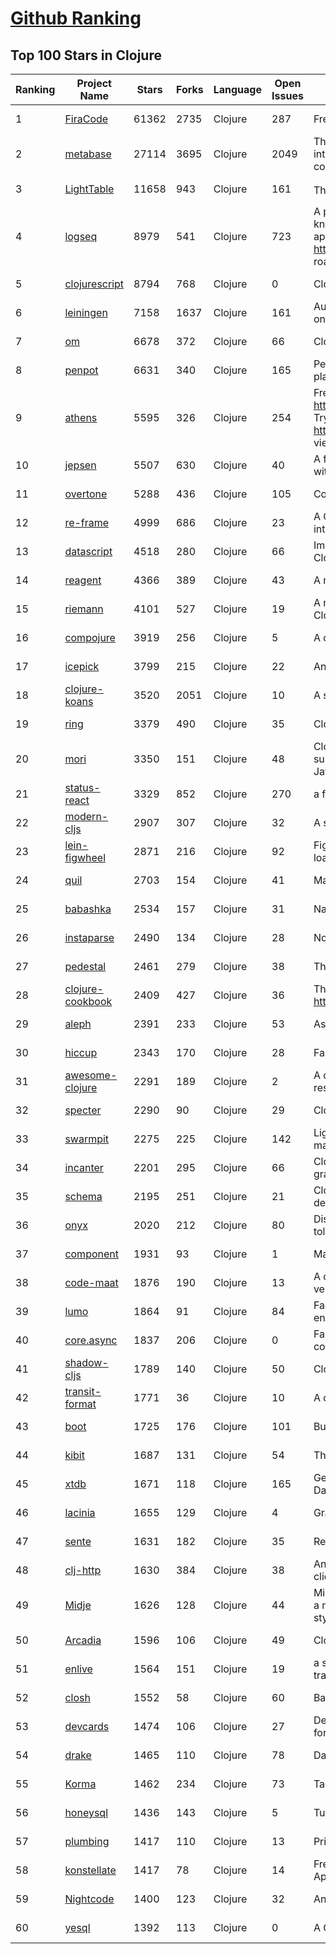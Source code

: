 [Github Ranking](../README.md)
==========

## Top 100 Stars in Clojure

| Ranking | Project Name | Stars | Forks | Language | Open Issues | Description | Last Commit |
| ------- | ------------ | ----- | ----- | -------- | ----------- | ----------- | ----------- |
| 1 | [FiraCode](https://github.com/tonsky/FiraCode) | 61362 | 2735 | Clojure | 287 | Free monospaced font with programming ligatures | 2021-12-20T11:59:32Z |
| 2 | [metabase](https://github.com/metabase/metabase) | 27114 | 3695 | Clojure | 2049 | The simplest, fastest way to get business intelligence and analytics  to everyone in your company :yum: | 2022-01-13T04:02:18Z |
| 3 | [LightTable](https://github.com/LightTable/LightTable) | 11658 | 943 | Clojure | 161 | The Light Table IDE ⛺ | 2021-10-12T22:10:17Z |
| 4 | [logseq](https://github.com/logseq/logseq) | 8979 | 541 | Clojure | 723 | A privacy-first, open-source platform for knowledge management and collaboration. Desktop app download link: https://github.com/logseq/logseq/releases, roadmap: https://trello.com/b/8txSM12G/roadmap | 2022-01-13T04:42:40Z |
| 5 | [clojurescript](https://github.com/clojure/clojurescript) | 8794 | 768 | Clojure | 0 | Clojure to JS compiler | 2022-01-05T18:33:12Z |
| 6 | [leiningen](https://github.com/technomancy/leiningen) | 7158 | 1637 | Clojure | 161 | Automate Clojure projects without setting your hair on fire. | 2022-01-06T23:30:47Z |
| 7 | [om](https://github.com/omcljs/om) | 6678 | 372 | Clojure | 66 | ClojureScript interface to Facebook's React | 2020-08-17T12:30:25Z |
| 8 | [penpot](https://github.com/penpot/penpot) | 6631 | 340 | Clojure | 165 | Penpot - The Open-Source design & prototyping platform | 2022-01-12T23:01:25Z |
| 9 | [athens](https://github.com/athensresearch/athens) | 5595 | 326 | Clojure | 254 | Free self-hosted desktop app: https://github.com/athensresearch/athens/releases; Try the demo at https://athensresearch.github.io/athens; Docs viewable at https://athensresearch.github.io/docs/ | 2022-01-12T18:39:52Z |
| 10 | [jepsen](https://github.com/jepsen-io/jepsen) | 5507 | 630 | Clojure | 40 | A framework for distributed systems verification, with fault injection | 2021-12-22T16:58:31Z |
| 11 | [overtone](https://github.com/overtone/overtone) | 5288 | 436 | Clojure | 105 | Collaborative Programmable Music  | 2021-10-16T13:58:09Z |
| 12 | [re-frame](https://github.com/day8/re-frame) | 4999 | 686 | Clojure | 23 | A ClojureScript framework for building user interfaces, leveraging React | 2021-12-27T16:06:58Z |
| 13 | [datascript](https://github.com/tonsky/datascript) | 4518 | 280 | Clojure | 66 | Immutable database and Datalog query engine for Clojure, ClojureScript and JS | 2022-01-04T20:45:16Z |
| 14 | [reagent](https://github.com/reagent-project/reagent) | 4366 | 389 | Clojure | 43 | A minimalistic ClojureScript interface to React.js | 2022-01-10T22:24:50Z |
| 15 | [riemann](https://github.com/riemann/riemann) | 4101 | 527 | Clojure | 19 | A network event stream processing system, in Clojure. | 2022-01-08T22:08:01Z |
| 16 | [compojure](https://github.com/weavejester/compojure) | 3919 | 256 | Clojure | 5 | A concise routing library for Ring/Clojure | 2021-08-25T20:45:41Z |
| 17 | [icepick](https://github.com/frankiesardo/icepick) | 3799 | 215 | Clojure | 22 | Android Instance State made easy | 2021-05-26T07:01:41Z |
| 18 | [clojure-koans](https://github.com/functional-koans/clojure-koans) | 3520 | 2051 | Clojure | 10 | A set of exercises for learning Clojure | 2021-12-17T13:07:01Z |
| 19 | [ring](https://github.com/ring-clojure/ring) | 3379 | 490 | Clojure | 35 | Clojure HTTP server abstraction | 2021-12-11T15:32:28Z |
| 20 | [mori](https://github.com/swannodette/mori) | 3350 | 151 | Clojure | 48 | ClojureScript's persistent data structures and supporting API from the comfort of vanilla JavaScript | 2020-04-19T19:59:59Z |
| 21 | [status-react](https://github.com/status-im/status-react) | 3329 | 852 | Clojure | 270 | a free (libre) open source, mobile OS for Ethereum | 2022-01-13T00:47:11Z |
| 22 | [modern-cljs](https://github.com/magomimmo/modern-cljs) | 2907 | 307 | Clojure | 32 | A series of tutorials on ClojureScript | 2020-10-09T18:44:09Z |
| 23 | [lein-figwheel](https://github.com/bhauman/lein-figwheel) | 2871 | 216 | Clojure | 92 | Figwheel builds your ClojureScript code and hot loads it into the browser as you are coding! | 2021-11-02T13:59:35Z |
| 24 | [quil](https://github.com/quil/quil) | 2703 | 154 | Clojure | 41 | Main repo. Quil source code. | 2022-01-09T01:23:42Z |
| 25 | [babashka](https://github.com/babashka/babashka) | 2534 | 157 | Clojure | 31 | Native, fast starting Clojure interpreter for scripting | 2022-01-12T10:41:39Z |
| 26 | [instaparse](https://github.com/Engelberg/instaparse) | 2490 | 134 | Clojure | 28 | None | 2020-08-10T20:17:07Z |
| 27 | [pedestal](https://github.com/pedestal/pedestal) | 2461 | 279 | Clojure | 38 | The Pedestal Server-side Libraries | 2022-01-12T17:00:59Z |
| 28 | [clojure-cookbook](https://github.com/clojure-cookbook/clojure-cookbook) | 2409 | 427 | Clojure | 36 | This is the home of O'Reilly's Clojure Cookbook - http://clojure-cookbook.com | 2021-10-31T20:56:25Z |
| 29 | [aleph](https://github.com/clj-commons/aleph) | 2391 | 233 | Clojure | 53 | Asynchronous communication for Clojure | 2022-01-10T16:59:56Z |
| 30 | [hiccup](https://github.com/weavejester/hiccup) | 2343 | 170 | Clojure | 28 | Fast library for rendering HTML in Clojure | 2021-11-27T18:56:03Z |
| 31 | [awesome-clojure](https://github.com/razum2um/awesome-clojure) | 2291 | 189 | Clojure | 2 | A curated list of awesome Clojure libraries and resources. Inspired by awesome-... stuff | 2021-10-31T20:44:53Z |
| 32 | [specter](https://github.com/redplanetlabs/specter) | 2290 | 90 | Clojure | 29 | Clojure(Script)'s missing piece | 2021-08-27T21:45:31Z |
| 33 | [swarmpit](https://github.com/swarmpit/swarmpit) | 2275 | 225 | Clojure | 142 | Lightweight mobile-friendly Docker Swarm management UI | 2021-12-19T15:04:25Z |
| 34 | [incanter](https://github.com/incanter/incanter) | 2201 | 295 | Clojure | 66 | Clojure-based, R-like statistical computing and graphics environment for the JVM | 2020-03-20T12:23:59Z |
| 35 | [schema](https://github.com/plumatic/schema) | 2195 | 251 | Clojure | 21 | Clojure(Script) library for declarative data description and validation | 2021-12-03T18:11:55Z |
| 36 | [onyx](https://github.com/onyx-platform/onyx) | 2020 | 212 | Clojure | 80 | Distributed, masterless, high performance, fault tolerant data processing | 2019-08-31T10:58:07Z |
| 37 | [component](https://github.com/stuartsierra/component) | 1931 | 93 | Clojure | 1 | Managed lifecycle of stateful objects in Clojure | 2020-03-07T16:54:18Z |
| 38 | [code-maat](https://github.com/adamtornhill/code-maat) | 1876 | 190 | Clojure | 13 | A command line tool to mine and analyze data from version-control systems | 2021-12-29T08:44:28Z |
| 39 | [lumo](https://github.com/anmonteiro/lumo) | 1864 | 91 | Clojure | 84 | Fast, cross-platform, standalone ClojureScript environment | 2021-09-21T01:50:22Z |
| 40 | [core.async](https://github.com/clojure/core.async) | 1837 | 206 | Clojure | 0 | Facilities for async programming and communication in Clojure | 2022-01-11T04:32:55Z |
| 41 | [shadow-cljs](https://github.com/thheller/shadow-cljs) | 1789 | 140 | Clojure | 50 | ClojureScript compilation made easy | 2022-01-02T17:09:20Z |
| 42 | [transit-format](https://github.com/cognitect/transit-format) | 1771 | 36 | Clojure | 10 | A data interchange format. | 2019-11-08T19:00:31Z |
| 43 | [boot](https://github.com/boot-clj/boot) | 1725 | 176 | Clojure | 101 | Build tooling for Clojure. | 2021-04-22T20:43:31Z |
| 44 | [kibit](https://github.com/jonase/kibit) | 1687 | 131 | Clojure | 54 | There's a function for that! | 2022-01-05T23:13:03Z |
| 45 | [xtdb](https://github.com/xtdb/xtdb) | 1671 | 118 | Clojure | 165 | General-purpose bitemporal database for SQL, Datalog & graph queries. Developed by @juxt | 2022-01-06T15:59:24Z |
| 46 | [lacinia](https://github.com/walmartlabs/lacinia) | 1655 | 129 | Clojure | 4 | GraphQL implementation in pure Clojure | 2022-01-04T23:30:42Z |
| 47 | [sente](https://github.com/ptaoussanis/sente) | 1631 | 182 | Clojure | 35 | Realtime web comms for Clojure/Script | 2021-12-28T17:57:14Z |
| 48 | [clj-http](https://github.com/dakrone/clj-http) | 1630 | 384 | Clojure | 38 | An idiomatic clojure http client wrapping the apache client. Offically supported version. | 2022-01-12T19:38:27Z |
| 49 | [Midje](https://github.com/marick/Midje) | 1626 | 128 | Clojure | 44 | Midje provides a migration path from clojure.test to a more flexible, readable, abstract, and gracious style of testing | 2021-10-27T14:44:38Z |
| 50 | [Arcadia](https://github.com/arcadia-unity/Arcadia) | 1596 | 106 | Clojure | 49 | Clojure in Unity | 2021-11-26T21:30:13Z |
| 51 | [enlive](https://github.com/cgrand/enlive) | 1564 | 151 | Clojure | 19 | a selector-based (à la CSS) templating and transformation system for Clojure | 2019-06-04T15:09:32Z |
| 52 | [closh](https://github.com/dundalek/closh) | 1552 | 58 | Clojure | 60 | Bash-like shell based on Clojure | 2021-02-10T22:26:58Z |
| 53 | [devcards](https://github.com/bhauman/devcards) | 1474 | 106 | Clojure | 27 | Devcards aims to provide a visual REPL experience for ClojureScript | 2020-05-27T13:53:57Z |
| 54 | [drake](https://github.com/Factual/drake) | 1465 | 110 | Clojure | 78 | Data workflow tool, like a "Make for data" | 2018-12-12T22:36:59Z |
| 55 | [Korma](https://github.com/korma/Korma) | 1462 | 234 | Clojure | 73 | Tasty SQL for Clojure. | 2020-10-15T17:12:25Z |
| 56 | [honeysql](https://github.com/seancorfield/honeysql) | 1436 | 143 | Clojure | 5 | Turn Clojure data structures into SQL | 2022-01-10T19:13:01Z |
| 57 | [plumbing](https://github.com/plumatic/plumbing) | 1417 | 110 | Clojure | 13 | Prismatic's Clojure(Script) utility belt | 2021-12-03T18:14:19Z |
| 58 | [konstellate](https://github.com/jeremykross/konstellate) | 1417 | 78 | Clojure | 14 | Free and Open Source GUI to Visualize Kubernetes Applications. | 2019-07-25T15:08:39Z |
| 59 | [Nightcode](https://github.com/oakes/Nightcode) | 1400 | 123 | Clojure | 32 | An IDE for Clojure | 2021-04-24T06:40:22Z |
| 60 | [yesql](https://github.com/krisajenkins/yesql) | 1392 | 113 | Clojure | 0 | A Clojure library for using SQL. | 2021-07-13T19:00:17Z |

